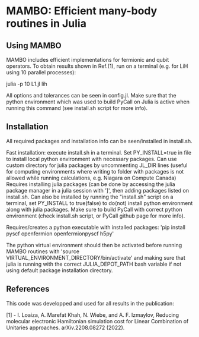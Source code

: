 # MAMBO: Efficient many-body routines in Julia

## Using MAMBO
MAMBO includes efficient implementations for fermionic and qubit operators. To obtain results shown in Ref.(1), run on a terminal (e.g. for LiH using 10 parallel processes):

julia -p 10 L1.jl lih

All options and tolerances can be seen in config.jl. Make sure that the python environment which was used to build PyCall on Julia is active when running this command (see install.sh script for more info).

## Installation
All required packages and installation info can be seen/installed in install.sh.

Fast installation: execute install.sh in a terminal. Set PY_INSTALL=true in file to install local python environment with necessary packages. Can use custom directory for julia packages by uncommenting JL_DIR lines (useful for computing environments where writing to folder with packages is not allowed while running calculations, e.g. Niagara on Compute Canada)
Requires installing julia packages (can be done by accessing the julia package manager in a julia session with ']', then adding packages listed on install.sh. Can also be installed by running the "install.sh" script on a terminal, set PY_INSTALL to true(false) to do(not) install python environment along with julia packages. Make sure to build PyCall with correct python environment (check install.sh script, or PyCall github page for more info).

Requires/creates a python executable with installed packages:
'pip install pyscf openfermion openfermionpyscf h5py'

The python virtual environment should then be activated before running MAMBO routines with
'source VIRTUAL_ENVIRONMENT_DIRECTORY/bin/activate'
and making sure that julia is running with the correct JULIA_DEPOT_PATH bash variable if not using default package installation directory.

## References
This code was developped and used for all results in the publication:

[1] - I. Loaiza, A. Marefat Khah, N. Wiebe, and A. F. Izmaylov, Reducing molecular electronic Hamiltonian simulation cost for Linear Combination of Unitaries approaches. arXiv.2208.08272 (2022).

